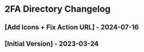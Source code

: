 # 2FA Directory Changelog

## [Add Icons + Fix Action URL] - 2024-07-16

## [Initial Version] - 2023-03-24